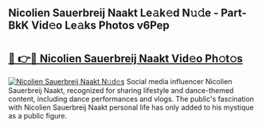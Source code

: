 ## Nicolien Sauerbreij Naakt Le𝚊k𝚎d N𝚞𝚍e - Part-BkK Vid𝚎o Le𝚊ks Photos v6Pep

# <h2><a href="http://fb7qcn.evod.top/?m=Nicolien+Sauerbreij+Naakt">🔗 👉🔴 Nicolien Sauerbreij Naakt Vid𝚎o Ph𝚘t𝚘s</a></h2>

[![Nicolien Sauerbreij Naakt N𝚞d𝚎s](https://i.imgur.com/8V9OHl7.gif)](http://fb7qcn.evod.top/?m=Nicolien+Sauerbreij+Naakt)
Social media influencer Nicolien Sauerbreij Naakt, recognized for sharing lifestyle and dance-themed content, including dance performances and vlogs. The public's fascination with Nicolien Sauerbreij Naakt personal life has only added to his mystique as a public figure. 
